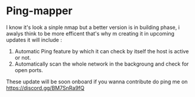 # Ping-mapper
I know it's look a sinple nmap but a better version is in  building phase, i awalys think to be more efficent that's why m creating it in upcoming updates it will include :

1. Automatic Ping feature by which it can check by itself the host is active or not.
2. Automatically scan the whole network in the backgroung and check for open ports.

These update will be soon onboard if you wanna contribute do ping me on https://discord.gg/BM7SnRa9fQ
